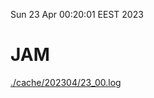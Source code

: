 Sun 23 Apr 00:20:01 EEST 2023
# JAM
<a href='./cache/202304/23_00.log'>./cache/202304/23_00.log</a>
